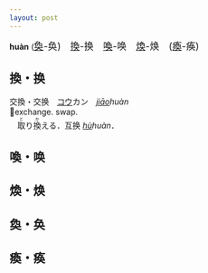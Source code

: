 ```yaml
---
layout: post
---
```


**huàn** (<big>[奐]({{site.url}}{{page.url}}#奐・奂)-奂)　[換]({{site.url}}{{page.url}}#換・换)-换　[喚]({{site.url}}{{page.url}}#喚・唤)-唤　[煥]({{site.url}}{{page.url}}#煥・焕)-焕　([瘓]({{site.url}}{{page.url}}#瘓・痪)-痪)</big>

## 換・换

交換・交换　[コウ]()カン　*[jiāo]()huàn*   
💱exchange. swap.   
　<ruby>取<rt>と</rt></ruby>り<ruby>換<rt>か</rt></ruby>える．互换 *[hù]()huàn*．





## 喚・唤

## 煥・焕

## 奐・奂

## 瘓・痪
